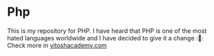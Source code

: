 # Php 

This is my repository for PHP.
I have heard that PHP is one of the most hated languages worldwide and I have decided to give it a change ::cactus::
Check more in [vitoshacademy.com](http://www.vitoshacademy.com/?s=php&submit=Go)
